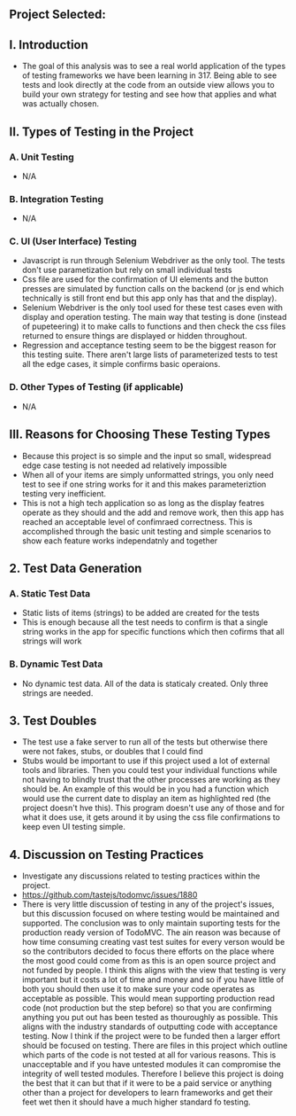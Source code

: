 ## Project Selected: <Enter Todo MVC>

## I. Introduction
- The goal of this analysis was to see a real world application of the types of testing frameworks we have been learning in 317. Being able to see tests and look directly at the code from an outside view allows you to build your own strategy for testing and see how that applies and what was actually chosen.

## II. Types of Testing in the Project
### A. Unit Testing
- N/A

### B. Integration Testing
- N/A

### C. UI (User Interface) Testing
- Javascript is run through Selenium Webdriver as the only tool. The tests don't use parametization but rely on small individual tests 
- Css file are used for the confirmation of UI elements and the button presses are simulated by function calls on the backend (or js end which technically is still front end but this app only has that and the display).
- Selenium Webdriver is the only tool used for these test cases even with display and operation testing. The main way that testing is done (instead of pupeteering) it to make calls to functions and then check the css files returned to ensure things are displayed or hidden throughout.
- Regression and acceptance testing seem to be the biggest reason for this testing suite. There aren't large lists of parameterized tests to test all the edge cases, it simple confirms basic operaions.

### D. Other Types of Testing (if applicable)
- N/A

## III. Reasons for Choosing These Testing Types
- Because this project is so simple and the input so small, widespread edge case testing is not needed ad relatively impossible
- When all of your items are simply unformatted strings, you only need test to see if one string works for it and this makes parameteriztion testing very inefficient.
- This is not a high tech application so as long as the display featres operate as they should and the add and remove work, then this app has reached an acceptable level of confimraed correctness. This is accomplished through the basic unit testing and simple scenarios to show each feature works independatnly and together


## 2. Test Data Generation
### A. Static Test Data
- Static lists of items (strings) to be added are created for the tests
- This is enough because all the test needs to confirm is that a single string works in the app for specific functions which then cofirms that all strings will work
### B. Dynamic Test Data
- No dynamic test data. All of the data is staticaly created. Only three strings are needed.

## 3. Test Doubles
- The test use a fake server to run all of the tests but otherwise there were not fakes, stubs, or doubles that I could find
- Stubs would be important to use if this project used a lot of external tools and libraries. Then you could test your individual functions while not having to blindly trust that the other processes are working as they should be. An example of this would be in you had a function which would use the current date to display an item as highlighted red (the project doesn't hve this). This program doesn't use any of those and for what it does use, it gets around it by using the css file confirmations to keep even UI testing simple. 

## 4. Discussion on Testing Practices
<!-- 
To find discussions on testing strategy in a GitHub repository, you can follow these steps:

Visit the GitHub repository for the project you're interested in.
Look for the "Issues" tab on the repository's page.
Use the search bar within the Issues tab to search for terms related to testing, such as "testing strategy," "test cases," or "test automation."
-->
- Investigate any discussions related to testing practices within the project.
- https://github.com/tastejs/todomvc/issues/1880
- There is very little discussion of testing in any of the project's issues, but this discussion focused on where testing would be maintained and supported. The conclusion was to only maintain suporting tests for the production ready version of TodoMVC. The ain reason was because of how time consuming creating vast test suites for every verson would be so the contributors decided to focus there efforts on the place where the most good could come from as this is an open source project and not funded by people. I think this aligns with the view that testing is very important but it costs a lot of time and money and so if you have little of both you should then use it to make sure your code operates as acceptable as possible. This would mean supporting production read code (not production but the step before) so that you are confirming anything you put out has been tested as thouroughly as possible. This aligns with the industry standards of outputting code with acceptance testing. Now I think if the project were to be funded then a larger effort should be focused on testing. There are files in this project which outline which parts of the code is not tested at all for various reasons. This is unacceptable and if you have untested modules it can compromise the integrity of well tested modules. Therefore I believe this project is doing the best that it can but that if it were to be a paid service or anything other than a project for developers to learn frameworks and get their feet wet then it should have a much higher standard  fo testing.
